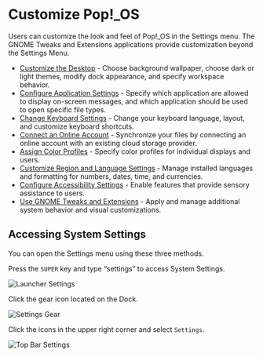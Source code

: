 <!--sources:
Sunrise Pop Training (google doc)
https://support.system76.com/articles/customize-gnome
-->

# Customize Pop!\_OS

Users can customize the look and feel of Pop!\_OS in the Settings menu. The GNOME Tweaks and Extensions applications provide customization beyond the Settings Menu.

- [Customize the Desktop](/customize-pop/customize-desktop.md) - Choose background wallpaper, choose dark or light themes, modify dock appearance, and specify workspace behavior.
- [Configure Application Settings](/customize-pop/application-settings.md) - Specify which application are allowed to display on-screen messages, and which application should be used to open specific file types.
- [Change Keyboard Settings](/customize-pop/keyboard-settings.md) - Change your keyboard language, layout, and customize keyboard shortcuts.
- [Connect an Online Account](/customize-pop/online-accounts.md) - Synchronize your files by connecting an online account with an existing cloud storage provider.
- [Assign Color Profiles](/customize-pop/color-profiles.md) - Specify color profiles for individual displays and users.
- [Customize Region and Language Settings](/customize-pop/region-language.md) - Manage installed languages and formatting for numbers, dates, time, and currencies.
- [Configure Accessibility Settings](/customize-pop/accessibility-settings.md) - Enable features that provide sensory assistance to users.
- [Use GNOME Tweaks and Extensions](/customize-pop/gnome-tweaks-extensions.md) - Apply and manage additional system behavior and visual customizations.

## Accessing System Settings

You can open the Settings menu using these three methods.

Press the `SUPER` key and type “settings” to access System Settings.

![Launcher Settings](/images/customize-pop/launch-settings.png)

Click the gear icon located on the Dock.

![Settings Gear](/images/customize-pop/settings-gear.png)

Click the icons in the upper right corner and select `Settings`.

![Top Bar Settings](/images/customize-pop/top-bar-settings.png)